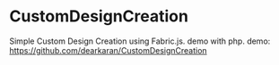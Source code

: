 CustomDesignCreation
============

Simple Custom Design Creation using Fabric.js. demo with php.
demo: https://github.com/dearkaran/CustomDesignCreation
